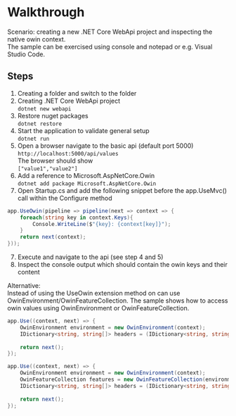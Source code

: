 # Walkthrough
Scenario: creating a new .NET Core WebApi project and inspecting the native owin context.  
The sample can be exercised using console and notepad or e.g. Visual Studio Code.
## Steps
1. Creating a folder and switch to the folder
2. Creating .NET Core WebApi project  
```dotnet new webapi```
3. Restore nuget packages  
```dotnet restore```
4. Start the application to validate general setup  
```dotnet run```
5. Open a browser navigate to the basic api (default port 5000)  
```http://localhost:5000/api/values```  
The browser should show  
```["value1","value2"]```
6. Add a reference to Microsoft.AspNetCore.Owin  
```dotnet add package Microsoft.AspNetCore.Owin```
7. Open Startup.cs and add the following snippet before the app.UseMvc() call within the Configure method  
```cs
app.UseOwin(pipeline => pipeline(next => context => {
    foreach(string key in context.Keys){
        Console.WriteLine($"{key}: {context[key]}");
    }
    return next(context);
}));
```
7. Execute and navigate to the api (see step 4 and 5)
8. Inspect the console output which should contain the owin keys and their content

Alternative:  
Instead of using the UseOwin extension method on can use OwinEnvironment/OwinFeatureCollection.
The sample shows how to access owin values using OwinEnvironment or OwinFeatureCollection.
```cs
app.Use((context, next) => {
    OwinEnvironment environment = new OwinEnvironment(context);
    IDictionary<string, string[]> headers = (IDictionary<string, string[]>)environment.Single(item => item.Key == "owin.RequestHeaders").Value;
    
    return next();
});

app.Use((context, next) => {
    OwinEnvironment environment = new OwinEnvironment(context);
    OwinFeatureCollection features = new OwinFeatureCollection(environment);
    IDictionary<string, string[]> headers = (IDictionary<string, string[]> )features.Environment["owin.RequestHeaders"];
    
    return next();
});

```
